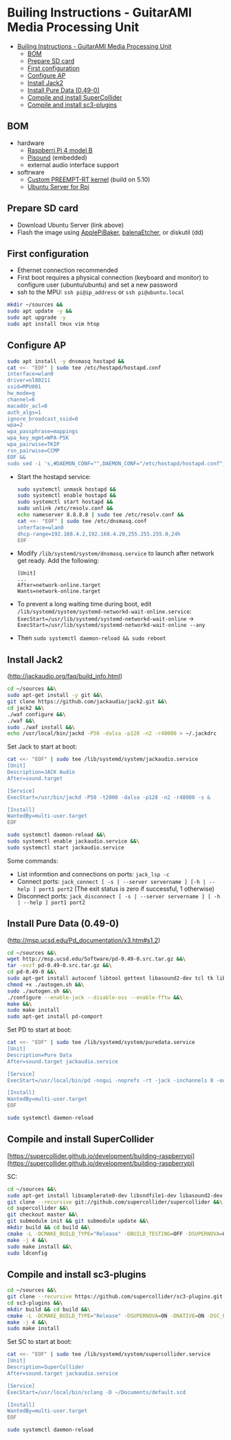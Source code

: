# Builing Instructions - GuitarAMI Media Processing Unit

- [Builing Instructions - GuitarAMI Media Processing Unit](#builing-instructions---guitarami-media-processing-unit)
  - [BOM](#bom)
  - [Prepare SD card](#prepare-sd-card)
  - [First configuration](#first-configuration)
  - [Configure AP](#configure-ap)
  - [Install Jack2](#install-jack2)
  - [Install Pure Data (0.49-0)](#install-pure-data-049-0)
  - [Compile and install SuperCollider](#compile-and-install-supercollider)
  - [Compile and install sc3-plugins](#compile-and-install-sc3-plugins)

## BOM

- hardware
  - [Raspberri Pi 4 model B](https://www.raspberrypi.com/products/raspberry-pi-4-model-b/)
  - [Pisound](https://blokas.io/pisound/) (embedded)
  - external audio interface support
- softrware
  - [Custom PREEMPT-RT kernel](RT_kernel.md) (build on 5.10)
  - [Ubuntu Server for Rpi](https://ubuntu.com/download/raspberry-pi)

## Prepare SD card

- Download Ubuntu Server (link above)
- Flash the image using [ApplePiBaker](https://www.tweaking4all.com/hardware/raspberry-pi/applepi-baker-v2/), [balenaEtcher](https://www.balena.io/etcher/), or diskutil (dd)

## First configuration

- Ethernet connection recommended
- First boot requires a physical connection (keyboard and monitor) to configure user (ubuntu/ubuntu) and set a new password
- ssh to the MPU: `ssh pi@ip_address` or `ssh pi@ubuntu.local`

```bash
mkdir ~/sources &&
sudo apt update -y &&
sudo apt upgrade -y
sudo apt install tmux vim htop
```

## Configure AP

```bash
sudo apt install -y dnsmasq hostapd && 
cat <<- "EOF" | sudo tee /etc/hostapd/hostapd.conf
interface=wlan0
driver=nl80211
ssid=MPU001
hw_mode=g
channel=6
macaddr_acl=0
auth_algs=1
ignore_broadcast_ssid=0
wpa=2
wpa_passphrase=mappings
wpa_key_mgmt=WPA-PSK
wpa_pairwise=TKIP
rsn_pairwise=CCMP
EOF &&
sudo sed -i 's,#DAEMON_CONF="",DAEMON_CONF="/etc/hostapd/hostapd.conf",' /etc/default/hostapd
```

- Start the hostapd service:

  ```bash
  sudo systemctl unmask hostapd &&
  sudo systemctl enable hostapd &&
  sudo systemctl start hostapd &&
  sudo unlink /etc/resolv.conf &&
  echo nameserver 8.8.8.8 | sudo tee /etc/resolv.conf &&
  cat <<- "EOF" | sudo tee /etc/dnsmasq.conf
  interface=wlan0
  dhcp-range=192.168.4.2,192.168.4.20,255.255.255.0,24h
  EOF
  ```

- Modify `/lib/systemd/system/dnsmasq.service` to launch after network get ready. Add the following:

  ```
  [Unit]
  ...
  After=network-online.target
  Wants=network-online.target
  ```

- To prevent a long waiting time during boot, edit `/lib/systemd/system/systemd-networkd-wait-online.service`: `ExecStart=/usr/lib/systemd/systemd-networkd-wait-online` -> `ExecStart=/usr/lib/systemd/systemd-networkd-wait-online --any`

- Then `sudo systemctl daemon-reload && sudo reboot`

## Install Jack2
(http://jackaudio.org/faq/build_info.html)

```bash
cd ~/sources &&\
sudo apt-get install -y git &&\
git clone https://github.com/jackaudio/jack2.git &&\
cd jack2 &&\
./waf configure &&\
./waf &&\
sudo ./waf install &&\
echo /usr/local/bin/jackd -P50 -dalsa -p128 -n2 -r48000 > ~/.jackdrc
```

Set Jack to start at boot:

```bash
cat <<- "EOF" | sudo tee /lib/systemd/system/jackaudio.service
[Unit]
Description=JACK Audio
After=sound.target

[Service]
ExecStart=/usr/bin/jackd -P50 -t2000 -dalsa -p128 -n2 -r48000 -s &

[Install]
WantedBy=multi-user.target
EOF
```

```bash
sudo systemctl daemon-reload &&\
sudo systemctl enable jackaudio.service &&\
sudo systemctl start jackaudio.service
```

Some commands:

-  List informtion and connections on ports: `jack_lsp -c`
- Connect ports: `jack_connect [ -s | --server servername ] [-h | --help ] port1 port2` (The exit status is zero if successful, 1 otherwise)
- Disconnect ports: `jack_disconnect [ -s | --server servername ] [ -h | --help ] port1 port2`

## Install Pure Data (0.49-0)
(http://msp.ucsd.edu/Pd_documentation/x3.htm#s1.2)

```bash 
cd ~/sources &&\
wget http://msp.ucsd.edu/Software/pd-0.49-0.src.tar.gz &&\
tar -xvzf pd-0.49-0.src.tar.gz &&\
cd pd-0.49-0 &&\
sudo apt-get install autoconf libtool gettext libasound2-dev tcl tk libjack-jackd2-dev automake -y &&\
chmod +x ./autogen.sh &&\
sudo ./autogen.sh &&\
./configure --enable-jack --disable-oss --enable-fftw &&\
make &&\
sudo make install
sudo apt-get install pd-comport
```

Set PD to start at boot:

```bash
cat <<- "EOF" | sudo tee /lib/systemd/system/puredata.service
[Unit]
Description=Pure Data
After=sound.target jackaudio.service

[Service]
ExecStart=/usr/local/bin/pd -nogui -noprefs -rt -jack -inchannels 8 -outchannels 8 ~/Documents/default.pd

[Install]
WantedBy=multi-user.target
EOF
```

```bash
sudo systemctl daemon-reload
```

## Compile and install SuperCollider

[https://supercollider.github.io/development/building-raspberrypi](https://supercollider.github.io/development/building-raspberrypi)

SC:

```bash
cd ~/sources &&\
sudo apt-get install libsamplerate0-dev libsndfile1-dev libasound2-dev libavahi-client-dev libreadline-dev libfftw3-dev libudev-dev cmake git &&\
git clone --recursive git://github.com/supercollider/supercollider &&\
cd supercollider &&\
git checkout master &&\
git submodule init && git submodule update &&\
mkdir build && cd build &&\
cmake -L -DCMAKE_BUILD_TYPE="Release" -DBUILD_TESTING=OFF -DSUPERNOVA=ON -DNATIVE=ON -DSC_IDE=OFF -DNO_X11=ON -DSC_QT=OFF -DSC_ED=OFF -DSC_EL=OFF -DSC_VIM=ON .. &&\
make -j 4 &&\
sudo make install &&\
sudo ldconfig
```

## Compile and install sc3-plugins

```bash
cd ~/sources &&\
git clone --recursive https://github.com/supercollider/sc3-plugins.git &&\
cd sc3-plugins &&\
mkdir build && cd build &&\
cmake -L -DCMAKE_BUILD_TYPE="Release" -DSUPERNOVA=ON -DNATIVE=ON -DSC_PATH=../../supercollider/ ..  &&\
make -j 4 &&\
sudo make install
```

Set SC to start at boot:

```bash
cat <<- "EOF" | sudo tee /lib/systemd/system/supercollider.service
[Unit]
Description=SuperCollider
After=sound.target jackaudio.service

[Service]
ExecStart=/usr/local/bin/sclang -D ~/Documents/default.scd

[Install]
WantedBy=multi-user.target
EOF
```

```bash
sudo systemctl daemon-reload
```
